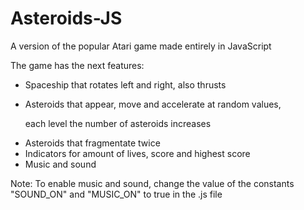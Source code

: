 # Asteroids-JS
<p>A version of the popular Atari game made entirely in JavaScript</p>
<p>The game has the next features: </p>
<ul>
  <li>Spaceship that rotates left and right, also thrusts</li>
  <li><p>Asteroids that appear, move and accelerate at random values,</p>
    <p>each level the number of asteroids increases</p></li>
  <li>Asteroids that fragmentate twice</li>
  <li>Indicators for amount of lives, score and highest score</li>
  <li>Music and sound</li>
  </ul>
  <p>Note: To enable music and sound, change the value of the constants "SOUND_ON" and "MUSIC_ON" to true in the .js file
